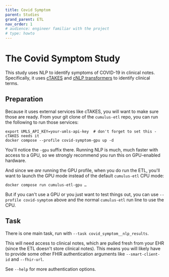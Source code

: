 ```yaml
---
title: Covid Symptom
parent: Studies
grand_parent: ETL
nav_order: 1
# audience: engineer familiar with the project
# type: howto
---
```


# The Covid Symptom Study

This study uses NLP to identify symptoms of COVID-19 in clinical notes.
Specifically, it uses [cTAKES](https://ctakes.apache.org/) and
[cNLP transformers](https://github.com/Machine-Learning-for-Medical-Language/cnlp_transformers)
to identify clinical terms.

## Preparation

Because it uses external services like cTAKES, you will want to make sure those are ready.
From your git clone of the `cumulus-etl` repo, you can run the following to run those services:
```shell
export UMLS_API_KEY=your-umls-api-key  # don't forget to set this - cTAKES needs it
docker compose --profile covid-symptom-gpu up -d
```

You'll notice the `-gpu` suffix there.
Running NLP is much, much faster with access to a GPU,
so we strongly recommend you run this on GPU-enabled hardware.

And since we _are_ running the GPU profile, when you do run the ETL,
you'll want to launch the GPU mode instead of the default `cumulus-etl` CPU mode:
```shell
docker compose run cumulus-etl-gpu …
```

But if you can't use a GPU or you just want to test things out,
you can use `--profile covid-symptom` above and the normal `cumulus-etl` run line to use the CPU.

## Task

There is one main task, run with `--task covid_symptom__nlp_results`.

This will need access to clinical notes,
which are pulled fresh from your EHR (since the ETL doesn't store clinical notes).
This means you will likely have to provide some other FHIR authentication arguments like
`--smart-client-id` and `--fhir-url`.

See `--help` for more authentication options.
